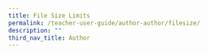 ```yaml
---
title: File Size Limits
permalink: /teacher-user-guide/author-author/filesize/
description: ""
third_nav_title: Author
---
```

